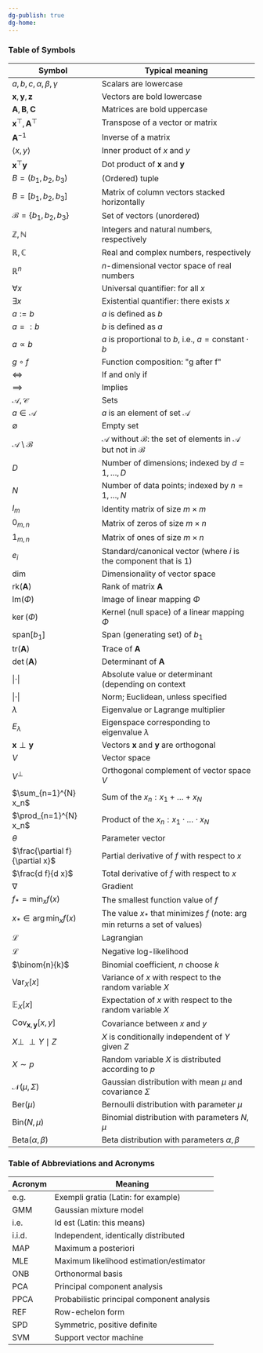 ```yaml
---
dg-publish: true
dg-home:
---
```

### Table of Symbols

| Symbol                                      | Typical meaning                                                                                    |
| ------------------------------------------- | -------------------------------------------------------------------------------------------------- |
| $a, b, c, \alpha, \beta, \gamma$            | Scalars are lowercase                                                                              |
| $\mathbf{x}, \mathbf{y}, \mathbf{z}$        | Vectors are bold lowercase                                                                         |
| $\mathbf{A}, \mathbf{B}, \mathbf{C}$        | Matrices are bold uppercase                                                                        |
| $\mathbf{x}^\top, \mathbf{A}^\top$          | Transpose of a vector or matrix                                                                    |
| $\mathbf{A}^{-1}$                           | Inverse of a matrix                                                                                |
| $\langle x, y \rangle$                      | Inner product of $x$ and $y$                                                                       |
| $\mathbf{x}^\top \mathbf{y}$                | Dot product of $\mathbf{x}$ and $\mathbf{y}$                                                       |
| $B = (b_1, b_2, b_3)$                       | (Ordered) tuple                                                                                    |
| $B = [b_1, b_2, b_3]$                       | Matrix of column vectors stacked horizontally                                                      |
| $\mathcal{B} = \{b_1, b_2, b_3\}$           | Set of vectors (unordered)                                                                         |
| $\mathbb{Z}, \mathbb{N}$                    | Integers and natural numbers, respectively                                                         |
| $\mathbb{R}, \mathbb{C}$                    | Real and complex numbers, respectively                                                             |
| $\mathbb{R}^n$                              | $n$-dimensional vector space of real numbers                                                       |
| $\forall x$                                 | Universal quantifier: for all $x$                                                                  |
| $\exists x$                                 | Existential quantifier: there exists $x$                                                           |
| $a := b$                                    | $a$ is defined as $b$                                                                              |
| $a =: b$                                    | $b$ is defined as $a$                                                                              |
| $a \propto b$                               | $a$ is proportional to $b$, i.e., $a = \text{constant} \cdot b$                                    |
| $g \circ f$                                 | Function composition: "g after f"                                                                  |
| $\iff$                                      | If and only if                                                                                     |
| $\implies$                                  | Implies                                                                                            |
| $\mathcal{A}, \mathcal{C}$                  | Sets                                                                                               |
| $a \in \mathcal{A}$                         | $a$ is an element of set $\mathcal{A}$                                                             |
| $\emptyset$                                 | Empty set                                                                                          |
| $\mathcal{A} \setminus \mathcal{B}$         | $\mathcal{A}$ without $\mathcal{B}$: the set of elements in $\mathcal{A}$ but not in $\mathcal{B}$ |
| $D$                                         | Number of dimensions; indexed by $d = 1, \ldots, D$                                                |
| $N$                                         | Number of data points; indexed by $n = 1, \ldots, N$                                               |
| $I_m$                                       | Identity matrix of size $m \times m$                                                               |
| $0_{m,n}$                                   | Matrix of zeros of size $m \times n$                                                               |
| $1_{m,n}$                                   | Matrix of ones of size $m \times n$                                                                |
| $e_i$                                       | Standard/canonical vector (where $i$ is the component that is 1)                                   |
| $\dim$                                      | Dimensionality of vector space                                                                     |
| $\text{rk}(\mathbf{A})$                     | Rank of matrix $\mathbf{A}$                                                                        |
| $\text{Im}(\Phi)$                           | Image of linear mapping $\Phi$                                                                     |
| $\ker(\Phi)$                                | Kernel (null space) of a linear mapping $\Phi$                                                     |
| $\text{span}[b_1]$                          | Span (generating set) of $b_1$                                                                     |
| $\text{tr}(\mathbf{A})$                     | Trace of $\mathbf{A}$                                                                              |
| $\det(\mathbf{A})$                          | Determinant of $\mathbf{A}$                                                                        |
| $\vert\cdot \vert$                          | Absolute value or determinant (depending on context                                                |
| $\|\cdot\|$                                 | Norm; Euclidean, unless specified                                                                  |
| $\lambda$                                   | Eigenvalue or Lagrange multiplier                                                                  |
| $E_\lambda$                                 | Eigenspace corresponding to eigenvalue $\lambda$                                                   |
| $\mathbf{x} \perp \mathbf{y}$               | Vectors $\mathbf{x}$ and $\mathbf{y}$ are orthogonal                                               |
| $V$                                         | Vector space                                                                                       |
| $V^\perp$                                   | Orthogonal complement of vector space $V$                                                          |
| $\sum_{n=1}^{N} x_n$                        | Sum of the $x_n: x_1 + \ldots + x_N$                                                               |
| $\prod_{n=1}^{N} x_n$                       | Product of the $x_n: x_1 \cdot \ldots \cdot x_N$                                                   |
| $\theta$                                    | Parameter vector                                                                                   |
| $\frac{\partial f}{\partial x}$             | Partial derivative of $f$ with respect to $x$                                                      |
| $\frac{d f}{d x}$                           | Total derivative of $f$ with respect to $x$                                                        |
| $\nabla$                                    | Gradient                                                                                           |
| $f_* = \min_x f(x)$                         | The smallest function value of $f$                                                                 |
| $x_* \in \arg \min_x f(x)$                  | The value $x_*$ that minimizes $f$ (note: arg min returns a set of values)                         |
| $\mathcal{L}$                               | Lagrangian                                                                                         |
| $\mathcal{L}$                               | Negative log-likelihood                                                                            |
| $\binom{n}{k}$                              | Binomial coefficient, $n$ choose $k$                                                               |
| $\text{Var}_X[x]$                           | Variance of $x$ with respect to the random variable $X$                                            |
| $\mathbb{E}_X[x]$                           | Expectation of $x$ with respect to the random variable $X$                                         |
| $\text{Cov}_{\mathbf{x}, \mathbf{y}}[x, y]$ | Covariance between $x$ and $y$                                                                     |
| $X \perp\!\!\!\perp Y \mid Z$               | $X$ is conditionally independent of $Y$ given $Z$                                                  |
| $X \sim p$                                  | Random variable $X$ is distributed according to $p$                                                |
| $\mathcal{N}(\mu, \Sigma)$                  | Gaussian distribution with mean $\mu$ and covariance $\Sigma$                                      |
| $\text{Ber}(\mu)$                           | Bernoulli distribution with parameter $\mu$                                                        |
| $\text{Bin}(N, \mu)$                        | Binomial distribution with parameters $N, \mu$                                                     |
| $\text{Beta}(\alpha, \beta)$                | Beta distribution with parameters $\alpha, \beta$                                                  |
 

### Table of Abbreviations and Acronyms

 
| Acronym | Meaning |
|---------|---------|
| e.g. | Exempli gratia (Latin: for example) |
| GMM | Gaussian mixture model |
| i.e. | Id est (Latin: this means) |
| i.i.d. | Independent, identically distributed |
| MAP | Maximum a posteriori |
| MLE | Maximum likelihood estimation/estimator |
| ONB | Orthonormal basis |
| PCA | Principal component analysis |
| PPCA | Probabilistic principal component analysis |
| REF | Row-echelon form |
| SPD | Symmetric, positive definite |
| SVM | Support vector machine |
 